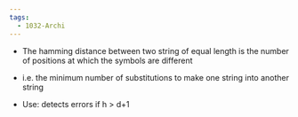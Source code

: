 ```yaml
---
tags:
  - 1032-Archi
---
```

- The hamming distance between two string of equal length is the number of positions at which the symbols are different
- i.e. the minimum number of substitutions to make one string into another string

- Use: detects errors if h > d+1